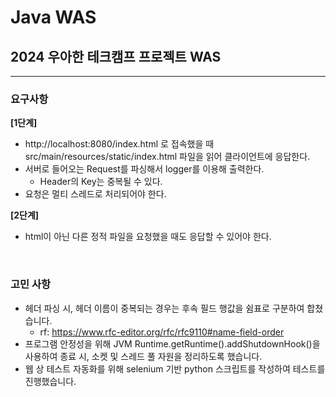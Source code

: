 # Java WAS

## 2024 우아한 테크캠프 프로젝트 WAS

---

### 요구사항

**[1단계]**

- http://localhost:8080/index.html 로 접속했을 때 src/main/resources/static/index.html 파일을 읽어 클라이언트에 응답한다.
- 서버로 들어오는 Request를 파싱해서 logger를 이용해 출력한다.
  - Header의 Key는 중복될 수 있다.
- 요청은 멀티 스레드로 처리되어야 한다.

**[2단계]**

- html이 아닌 다른 정적 파일을 요청했을 때도 응답할 수 있어야 한다.

<br>

### 고민 사항

- 헤더 파싱 시, 헤더 이름이 중복되는 경우는 후속 필드 행값을 쉼표로 구분하여 합쳤습니다.
  - rf: https://www.rfc-editor.org/rfc/rfc9110#name-field-order
- 프로그램 안정성을 위해 JVM Runtime.getRuntime().addShutdownHook()을 사용하여 종료 시, 소켓 및 스레드 풀 자원을 정리하도록 했습니다.
- 웹 상 테스트 자동화를 위해 selenium 기반 python 스크립트를 작성하여 테스트를 진행했습니다.